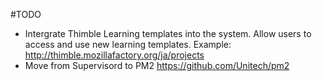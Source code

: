 #TODO

* Intergrate Thimble Learning templates into the system. Allow users to access and use new learning templates.
Example: http://thimble.mozillafactory.org/ja/projects
* Move from Supervisord to PM2 
https://github.com/Unitech/pm2

